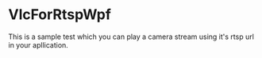 # VlcForRtspWpf
This is a sample test which you can play a camera stream using it's rtsp url in your apllication.

